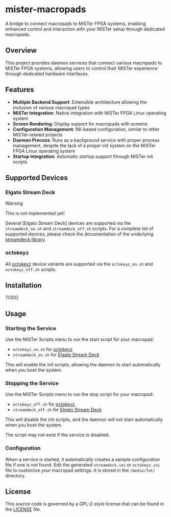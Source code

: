# mister-macropads

A bridge to connect macropads to MiSTer FPGA systems, enabling enhanced control and interaction with your MiSTer setup through dedicated macropads.


## Overview

This project provides daemon services that connect various macropads to MiSTer FPGA systems, allowing users to control their MiSTer experience through dedicated hardware interfaces.


## Features

- **Multiple Backend Support**: Extensible architecture allowing the inclusion of various macropad types
- **MiSTer Integration**: Native integration with MiSTer FPGA Linux operating system
- **Screen Rendering**: Display support for macropads with screens
- **Configuration Management**: INI-based configuration, similar to other MiSTer-related projects
- **Daemon Process**: Runs as a background service with proper process management, despite the lack of a proper init system on the MiSTer FPGA Linux operating system
- **Startup Integration**: Automatic startup support through MiSTer init scripts


## Supported Devices

### Elgato Stream Deck

> [!WARNING]
> This is not implemented yet!

Several [Elgato Stream Deck] devices are supported via the `streamdeck_on.sh` and `streamdeck_off.sh` scripts. For a complete list of supported devices, please check the documentation of the underlying [streamdeck library](https://rafaelmartins.com/p/streamdeck).

### octokeyz

All [octokeyz](https://rafaelmartins.com/p/octokeyz) device variants are supported via the `octokeyz_on.sh` and `octokeyz_off.sh` scripts.


## Installation

TODO


## Usage

### Starting the Service

Use the MiSTer Scripts menu to run the start script for your macropad:

- `octokeyz_on.sh` for [octokeyz](https://rafaelmartins.com/p/octokeyz)
- `streamdeck_on.sh` for [Elgato Stream Deck](https://www.elgato.com/ww/en/s/explore-stream-deck)

This will enable the init scripts, allowing the daemon to start automatically when you boot the system.

### Stopping the Service

Use the MiSTer Scripts menu to run the stop script for your macropad:

- `octokeyz_off.sh` for [octokeyz](https://rafaelmartins.com/p/octokeyz)
- `streamdeck_off.sh` for [Elgato Stream Deck](https://www.elgato.com/ww/en/s/explore-stream-deck)

This will disable the init scripts, and the daemon will not start automatically when you boot the system.

The script may not exist if the service is disabled.

### Configuration

When a service is started, it automatically creates a sample configuration file if one is not found. Edit the generated `streamdeck.ini` or `octokeyz.ini` file to customize your macropad settings. It is stored in the `/media/fat/` directory.


## License

This source code is governed by a GPL-2-style license that can be found in the [LICENSE](LICENSE) file.
